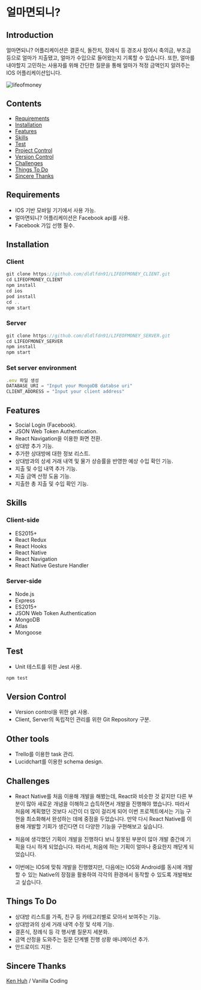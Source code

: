 # 얼마면되니?

## Introduction

얼마면되니? 어플리케이션은 결혼식, 돌잔치, 장례식 등 경조사 참여시 축의금, 부조금 등으로 얼마가 지출됐고, 얼마가 수입으로 들어왔는지 기록할 수 있습니다. 또한, 얼마를 내야할지 고민하는 사용자를 위해 간단한 질문을 통해 얼마가 적정 금액인지 알려주는 IOS 어플리케이션입니다.

![lifeofmoney](lifeofmoney.gif)

## Contents

* [Requirements](#Requirements)
* [Installation](#Installation)
* [Features](#Features)
* [Skills](#Skills)
* [Test](#Test)
* [Project Control](#Project-Control)
* [Version Control](#Version-Control)
* [Challenges](#Challenges)
* [Things To Do](#Things-To-Do)
* [Sincere Thanks](#Sincere-Thanks)

## Requirements

* IOS 기반 모바일 기기에서 사용 가능.
* 얼마면되니? 어플리케이션은 Facebook api를 사용.
* Facebook 가입 선행 필수.

## Installation

### Client

```javascript
git clone https://github.com/dldlfdn91/LIFEOFMONEY_CLIENT.git
cd LIFEOFMONEY_CLIENT
npm install
cd ios
pod install
cd ..
npm start
```

### Server

```javascript
git clone https://github.com/dldlfdn91/LIFEOFMONEY_SERVER.git
cd LIFEOFMONEY_SERVER
npm install
npm start
```

### Set server environment

```javascript
.env 파일 생성
DATABASE_URI = "Input your MongoDB databse uri"
CLIENT_ADDRESS = "Input your client address"
```

## Features

* Social Login (Facebook).
* JSON Web Token Authentication.
* React Navigation을 이용한 화면 전환.
* 상대방 추가 기능.
* 추가한 상대방에 대한 정보 리스트.
* 상대방과의 상세 거래 내역 및 물가 상승률을 반영한 예상 수입 확인 기능.
* 지출 및 수입 내역 추가 기능.
* 지출 금액 산정 도움 기능.
* 지출한 총 지출 및 수입 확인 기능.

## Skills

### Client-side

* ES2015+
* React Redux
* React Hooks
* React Native
* React Navigation
* React Native Gesture Handler

### Server-side

* Node.js
* Express
* ES2015+
* JSON Web Token Authentication
* MongoDB
* Atlas
* Mongoose

## Test

* Unit 테스트를 위한 Jest 사용.

```javascript
npm test
```

## Version Control

* Version control을 위한 git 사용.
* Client, Server의 독립적인 관리를 위한 Git Repository 구분.

## Other tools

* Trello를 이용한 task 관리.
* Lucidchart를 이용한 schema design.

## Challenges

* React Native를 처음 이용해 개발을 해봤는데, React와 비슷한 것 같지만 다른 부분이 많아 새로운 개념을 이해하고 습득하면서 개발을 진행해야 했습니다. 따라서 처음에 계획했던 것보다 시간이 더 많이 걸리게 되어 이번 프로젝트에서는 기능 구현을 최소화해서 완성하는 데에 중점을 두었습니다. 만약 다시 React Native를 이용해 개발할 기회가 생긴다면 더 다양한 기능을 구현해보고 싶습니다.

* 처음에 생각했던 기획이 개발을 진행하다 보니 잘못된 부분이 많아 개발 중간에 기획을 다시 하게 되었습니다. 따라서, 처음에 하는 기획이 얼마나 중요한지 깨닫게 되었습니다.

* 이번에는 IOS에 맞춰 개발을 진행했지만, 다음에는 IOS와 Android를 동시에 개발할 수 있는 Native의 장점을 활용하여 각각의 환경에서 동작할 수 있도록 개발해보고 싶습니다.

## Things To Do

* 상대방 리스트를 가족, 친구 등 카테고리별로 모아서 보여주는 기능.
* 상대방과의 상세 거래 내역 수정 및 삭제 기능.
* 결혼식, 장례식 등 각 행사별 질문지 세분화.
* 금액 산정을 도와주는 질문 단계별 진행 상황 애니메이션 추가.
* 안드로이드 지원.

## Sincere Thanks

[Ken Huh](https://github.com/Ken123777) / Vanilla Coding
